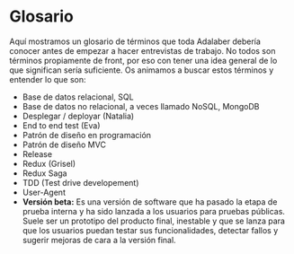 # Glosario
Aquí mostramos un glosario de términos que toda Adalaber debería conocer antes de empezar a hacer entrevistas de trabajo. No todos son términos propiamente de front, por eso con tener una idea general de lo que significan sería suficiente. Os animamos a buscar estos términos y entender lo que son:

- Base de datos relacional, SQL
- Base de datos no relacional, a veces llamado NoSQL, MongoDB
- Desplegar / deployar (Natalia)
- End to end test (Eva)
- Patrón de diseño en programación
- Patrón de diseño MVC
- Release
- Redux (Grisel)
- Redux Saga
- TDD (Test drive developement)
- User-Agent
- **Versión beta:** Es una versión de software que ha pasado la etapa de prueba interna y ha sido lanzada a los usuarios para pruebas públicas. Suele ser un prototipo del producto final, inestable y que se lanza para que los usuarios puedan testar sus funcionalidades, detectar fallos y sugerir mejoras de cara a la versión final.




